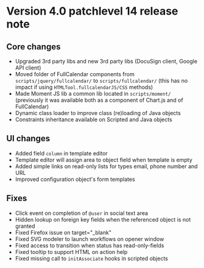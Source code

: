 Version 4.0 patchlevel 14 release note
======================================

Core changes
------------

- Upgraded 3rd party libs and new 3rd party libs (DocuSign client, Google API client)
- Moved folder of FullCalendar components from `scripts/jquery/fullcalendar/` to `scripts/fullcalendar/` (this has no impact if using `HTMLTool.fullcalendarJS/CSS` methods)
- Made Moment JS lib a common lib located in `scripts/moment/` (previously it was available both as a component of Chart.js and of FullCalendar)
- Dynamic class loader to improve class (re)loading of Java objects
- Constraints inheritance available on Scripted and Java objects

UI changes
----------

- Added field `column` in template editor
- Template editor will assign area to object field when template is empty
- Added simple links on read-only lists for types email, phone number and URL
- Improved configuration object's form templates

Fixes
-----

- Click event on completion of `@user` in social text area
- Hidden lookup on foreign key fields when the referenced object is not granted
- Fixed Firefox issue on target="_blank"
- Fixed SVG modeler to launch workflows on opener window
- Fixed access to transition when status has read-only-fields
- Fixed tooltip to support HTML on action help
- Fixed missing call to `initAssociate` hooks in scripted objects
